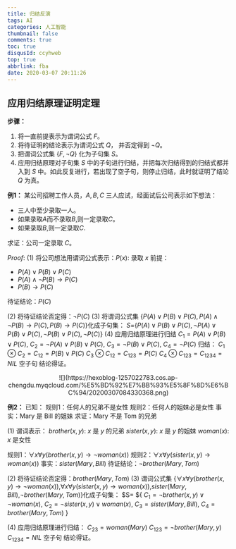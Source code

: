 ```yaml
---
title: 归结反演
tags: AI
categories: 人工智能
thumbnail: false
comments: true
toc: true
disqusId: ccyhweb
top: true
abbrlink: fba
date: 2020-03-07 20:11:26
---
```


## 应用归结原理证明定理
**步骤：**
1. 将一直前提表示为谓词公式 $F$。
2. 将待证明的结论表示为谓词公式 $Q$， 并否定得到 $\neg Q$。
3. 把谓词公式集 {$F,\neg Q$} 化为子句集 $S$。
4. 应用归结原理对子句集 $S$ 中的子句进行归结，并把每次归结得到的归结式都并入到 $S$ 中。如此反复进行，若出现了空子句，则停止归结，此时就证明了结论 $Q$ 为真。

<!-- more -->

**例1：** 某公司招聘工作人员，$A,B,C$ 三人应试，经面试后公司表示如下想法：
* 三人中至少录取一人。
* 如果录取$A$而不录取$B$,则一定录取$C$。
* 如果录取$B$,则一定录取$C$.

求证：公司一定录取 $C$。

$Proof:$
(1) 将公司想法用谓词公式表示：$P(x):$ 录取 $x$
前提：
* $P(A) \vee P(B)\vee P(C)$
* $P(A) \wedge \neg P(B) \rightarrow P(C)$
* $P(B) \rightarrow P(C)$

待证结论：$P(C)$

(2) 将待证结论否定得：$\neg P(C)$
(3) 将谓词公式集 {$P(A) \vee P(B)\vee P(C),P(A) \wedge \neg P(B) \rightarrow P(C),P(B) \rightarrow P(C)$}化成子句集：
$S=${$P(A) \vee P(B)\vee P(C),\neg P(A) \vee P(B) \vee P(C),\neg P(B) \vee P(C),\neg P(C)$}
(4) 应用归结原理进行归结
$C_1=P(A) \vee P(B)\vee P(C)$,
$C_2=\neg P(A) \vee P(B) \vee P(C)$,
$C_3=\neg P(B) \vee P(C)$,
$C_4=\neg P(C)$
归结：
$C_1 \otimes C_2 = C_{12}=P(B)\vee P(C)$
$C_3 \otimes C_{12} = C_{123} = P(C)$
$C_4 \otimes C_{123} = C_{1234} = NIL$ 空子句
结论得证。

<center>
![](https://hexoblog-1257022783.cos.ap-chengdu.myqcloud.com/%E5%BD%92%E7%BB%93%E5%8F%8D%E6%BC%94/20200307084330368.png)
</center>


**例2：** 已知：
规则1：任何人的兄弟不是女性
规则2：任何人的姐妹必是女性
事实：Mary 是 Bill 的姐妹
求证：Mary 不是 Tom 的兄弟

(1) 谓词表示：
$brother(x,y):$ $x$ 是 $y$ 的兄弟
$sister(x,y):$ $x$ 是 $y$ 的姐妹
$woman(x):$ $x$ 是女性

规则1：$\forall x \forall y(brother(x,y)\rightarrow \neg woman(x))$
规则2：$\forall x\forall y(sister(x,y)\rightarrow woman(x))$
事实：$sister(Mary,Bill)$
待证结论：$\neg brother(Mary,Tom)$

(2) 将待证结论否定得：$brother(Mary,Tom)$
(3) 谓词公式集 {$\forall x \forall y(brother(x,y)\rightarrow \neg woman(x))$,$\forall x\forall y(sister(x,y)\rightarrow woman(x))$,$sister(Mary,Bill)$,$\neg brother(Mary,Tom)$}化成子句集：
$S= ${
$C_1=\neg brother(x,y)\vee \neg woman(x)$,
$C_2=\neg sister(x,y)\vee woman(x)$,
$C_3=sister(Mary,Bill)$,
$C_4=brother(Mary,Tom)$
}

(4) 应用归结原理进行归结：
$C_{23}=woman(Mary)$
$C_{123}=\neg brother(Mary,y)$
$C_{1234}=NIL$ 空子句
结论得证。